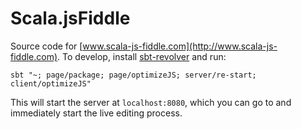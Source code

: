 Scala.jsFiddle
==============

Source code for [www.scala-js-fiddle.com](http://www.scala-js-fiddle.com). To develop, install [sbt-revolver](https://github.com/spray/sbt-revolver) and run:

```
sbt "~; page/package; page/optimizeJS; server/re-start; client/optimizeJS"
```

This will start the server at `localhost:8080`, which you can go to and immediately start the live editing process.
